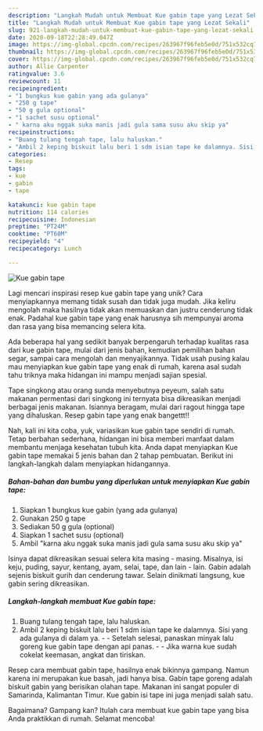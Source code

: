 ```yaml
---
description: "Langkah Mudah untuk Membuat Kue gabin tape yang Lezat Sekali"
title: "Langkah Mudah untuk Membuat Kue gabin tape yang Lezat Sekali"
slug: 921-langkah-mudah-untuk-membuat-kue-gabin-tape-yang-lezat-sekali
date: 2020-09-18T22:28:49.047Z
image: https://img-global.cpcdn.com/recipes/263967f96feb5e0d/751x532cq70/kue-gabin-tape-foto-resep-utama.jpg
thumbnail: https://img-global.cpcdn.com/recipes/263967f96feb5e0d/751x532cq70/kue-gabin-tape-foto-resep-utama.jpg
cover: https://img-global.cpcdn.com/recipes/263967f96feb5e0d/751x532cq70/kue-gabin-tape-foto-resep-utama.jpg
author: Allie Carpenter
ratingvalue: 3.6
reviewcount: 11
recipeingredient:
- "1 bungkus kue gabin yang ada gulanya"
- "250 g tape"
- "50 g gula optional"
- "1 sachet susu optional"
- " karna aku nggak suka manis jadi gula sama susu aku skip ya"
recipeinstructions:
- "Buang tulang tengah tape, lalu haluskan."
- "Ambil 2 keping biskuit lalu beri 1 sdm isian tape ke dalamnya. Sisi yang ada gulanya di dalam ya.   Setelah selesai, panaskan minyak lalu goreng kue gabin tape dengan api panas.  Jika warna kue sudah cokelat keemasan, angkat dan tiriskan."
categories:
- Resep
tags:
- kue
- gabin
- tape

katakunci: kue gabin tape 
nutrition: 114 calories
recipecuisine: Indonesian
preptime: "PT24M"
cooktime: "PT60M"
recipeyield: "4"
recipecategory: Lunch

---
```



![Kue gabin tape](https://img-global.cpcdn.com/recipes/263967f96feb5e0d/751x532cq70/kue-gabin-tape-foto-resep-utama.jpg)

Lagi mencari inspirasi resep kue gabin tape yang unik? Cara menyiapkannya memang tidak susah dan tidak juga mudah. Jika keliru mengolah maka hasilnya tidak akan memuaskan dan justru cenderung tidak enak. Padahal kue gabin tape yang enak harusnya sih mempunyai aroma dan rasa yang bisa memancing selera kita.

Ada beberapa hal yang sedikit banyak berpengaruh terhadap kualitas rasa dari kue gabin tape, mulai dari jenis bahan, kemudian pemilihan bahan segar, sampai cara mengolah dan menyajikannya. Tidak usah pusing kalau mau menyiapkan kue gabin tape yang enak di rumah, karena asal sudah tahu triknya maka hidangan ini mampu menjadi sajian spesial.

Tape singkong atau orang sunda menyebutnya peyeum, salah satu makanan permentasi dari singkong ini ternyata bisa dikreasikan menjadi berbagai jenis makanan. Isiannya beragam, mulai dari ragout hingga tape yang dihaluskan. Resep gabin tape yang enak bangettt!!


Nah, kali ini kita coba, yuk, variasikan kue gabin tape sendiri di rumah. Tetap berbahan sederhana, hidangan ini bisa memberi manfaat dalam membantu menjaga kesehatan tubuh kita. Anda dapat menyiapkan Kue gabin tape memakai 5 jenis bahan dan 2 tahap pembuatan. Berikut ini langkah-langkah dalam menyiapkan hidangannya.

<!--inarticleads1-->

##### Bahan-bahan dan bumbu yang diperlukan untuk menyiapkan Kue gabin tape:

1. Siapkan 1 bungkus kue gabin (yang ada gulanya)
1. Gunakan 250 g tape
1. Sediakan 50 g gula (optional)
1. Siapkan 1 sachet susu (optional)
1. Ambil  &#34;karna aku nggak suka manis jadi gula sama susu aku skip ya&#34;


Isinya dapat dikreasikan sesuai selera kita masing - masing. Misalnya, isi keju, puding, sayur, kentang, ayam, selai, tape, dan lain - lain. Gabin adalah sejenis biskuit gurih dan cenderung tawar. Selain dinikmati langsung, kue gabin sering dikreasikan. 

<!--inarticleads2-->

##### Langkah-langkah membuat Kue gabin tape:

1. Buang tulang tengah tape, lalu haluskan.
1. Ambil 2 keping biskuit lalu beri 1 sdm isian tape ke dalamnya. Sisi yang ada gulanya di dalam ya. -   - Setelah selesai, panaskan minyak lalu goreng kue gabin tape dengan api panas. -  - Jika warna kue sudah cokelat keemasan, angkat dan tiriskan.


Resep cara membuat gabin tape, hasilnya enak bikinnya gampang. Namun karena ini merupakan kue basah, jadi hanya bisa. Gabin tape goreng adalah biskuit gabin yang berisikan olahan tape. Makanan ini sangat populer di Samarinda, Kalimantan Timur. Kue gabin isi tape ini juga menjadi salah satu. 

Bagaimana? Gampang kan? Itulah cara membuat kue gabin tape yang bisa Anda praktikkan di rumah. Selamat mencoba!

